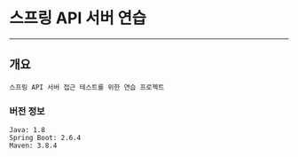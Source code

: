 # 스프링 API 서버 연습
***
## 개요
    스프링 API 서버 접근 테스트를 위한 연습 프로젝트 

### 버전 정보
    Java: 1.8
    Spring Boot: 2.6.4
    Maven: 3.8.4